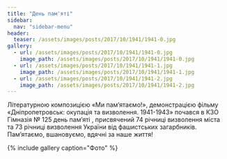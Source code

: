 ```yaml
---
title: "День пам'яті"
sidebar:
  nav: "sidebar-menu"
header:
  teaser: /assets/images/posts/2017/10/1941/1941-0.jpg
gallery:
  - url: /assets/images/posts/2017/10/1941/1941-0.jpg
    image_path: /assets/images/posts/2017/10/1941/1941-0.jpg
  - url: /assets/images/posts/2017/10/1941/1941-1.jpg
    image_path: /assets/images/posts/2017/10/1941/1941-1.jpg
  - url: /assets/images/posts/2017/10/1941/1941-2.jpg
    image_path: /assets/images/posts/2017/10/1941/1941-2.jpg
---
```


Літературною композицією «Ми пам’ятаємо!», демонстрацією фільму «Дніпропетровськ: окупація та визволення. 1941-1943» почався в КЗО Гімназія № 125 день пам’яті , присвячений 74 річниці визволення міста та 73 річниці визволення України від фашистських загарбників. Пам’ятаємо, вшановуємо, вдячні за  наше життя!

{% include gallery caption="Фото" %}
